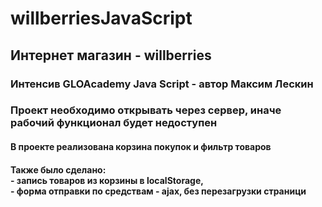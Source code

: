 # willberriesJavaScript
<h2>Интернет магазин - willberries</h2>
<h3>Интенсив GLOAcademy Java Script - автор Максим Лескин </h3>
<h3>Проект необходимо открывать через сервер, иначе рабочий функционал будет недоступен</h3>
<h4>В проекте реализована корзина покупок и фильтр товаров</h4>
<h4>Также было сделано: <br>
- запись товаров из корзины в localStorage, <br>
- форма отправки по средствам - ajax, без перезагрузки страници
</h4>
